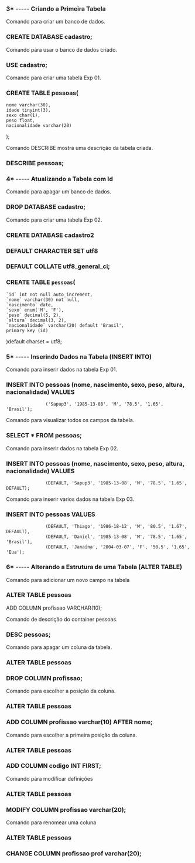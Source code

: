 ### 3* ----- Criando a Primeira Tabela
Comando para criar um banco de dados.
### CREATE DATABASE cadastro;


Comando para usar o banco de dados criado.
### USE cadastro;


Comando para criar uma tabela Exp 01.
### CREATE TABLE pessoas(
    nome varchar(30),
    idade tinyint(3),
    sexo char(1),
    peso float,
    nacionalidade varchar(20)
);


Comando DESCRIBE mostra uma descrição da tabela criada.
### DESCRIBE pessoas;


### 4* ----- Atualizando a Tabela com Id
Comando para apagar um banco de dados.
### DROP DATABASE cadastro;


Comando para criar uma tabela Exp 02.
### CREATE DATABASE cadastro2
### DEFAULT CHARACTER SET utf8
### DEFAULT COLLATE utf8_general_ci;
### CREATE TABLE `pessoas`(
    `id` int not null auto_increment,
    `nome` varchar(30) not null,
    `nascimento` date,
    `sexo` enum('M', 'F'),
    `peso` decimal(5, 2),
    `altura` decimal(3, 2),
    `nacionalidade` varchar(20) default 'Brasil',
    primary key (id)
)default charset = utf8;



### 5* ----- Inserindo Dados na Tabela (INSERT INTO)
Comando para inserir dados na tabela Exp 01.
### INSERT INTO pessoas (nome, nascimento, sexo, peso, altura, nacionalidade) VALUES
                   ('Sapup3', '1985-13-08', 'M', '78.5', '1.65', 'Brasil');


Comando para visualizar todos os campos da tabela.
### SELECT * FROM pessoas;


Comando para inserir dados na tabela Exp 02.
### INSERT INTO pessoas (nome, nascimento, sexo, peso, altura, nacionalidade) VALUES
                   (DEFAULT, 'Sapup3', '1985-13-08', 'M', '78.5', '1.65', DEFAULT);


Comando para inserir varios dados na tabela Exp 03.
### INSERT INTO pessoas  VALUES
                   (DEFAULT, 'Thiago', '1986-18-12', 'M', '80.5', '1.67', DEFAULT),
                   (DEFAULT, 'Daniel', '1985-13-08', 'M', '78.5', '1.65', 'Brasil'),
                   (DEFAULT, 'Janaína', '2004-03-07', 'F', '50.5', '1.65', 'Eua');



### 6* ----- Alterando a Estrutura de uma Tabela (ALTER TABLE)

Comando para adicionar um novo campo na tabela
### ALTER TABLE pessoas
ADD COLUMN profissao VARCHAR(10);



Comando de descrição do container pessoas.
### DESC pessoas;



Comando para apagar um coluna da tabela.
### ALTER TABLE pessoas
### DROP COLUMN profissao;


Comando para escolher a posição da coluna.
### ALTER TABLE pessoas
### ADD COLUMN profissao varchar(10) AFTER nome;



Comando para escolher a primeira posição da coluna.
### ALTER TABLE pessoas
### ADD COLUMN codigo INT FIRST;



Comando para modificar definições
### ALTER TABLE pessoas
### MODIFY COLUMN profissao varchar(20);



Comando para renomear uma coluna
### ALTER TABLE pessoas
### CHANGE COLUMN profissao prof varchar(20);


